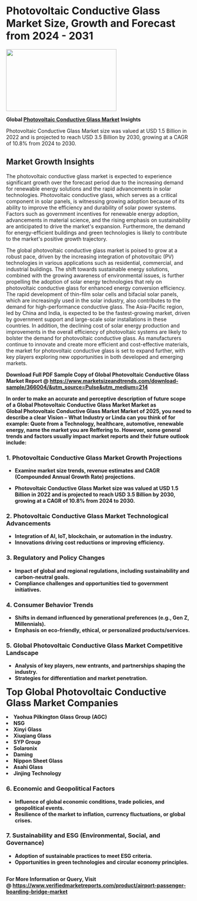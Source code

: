 <H1>Photovoltaic Conductive Glass Market Size, Growth and Forecast from 2024 - 2031</H1><img class="aligncenter size-medium wp-image-584254" src="https://thirdeyenews.in/wp-content/uploads/2024/09/Global-Market-Research-300x168.jpeg" alt="" width="300" height="168" /><p><strong>Global&nbsp;<a href="https://www.marketsizeandtrends.com/download-sample/366004/&amp;utm_source=Pulse&amp;utm_medium=214">Photovoltaic Conductive Glass Market</a> Insights</strong></p><p>Photovoltaic Conductive Glass Market size was valued at USD 1.5 Billion in 2022 and is projected to reach USD 3.5 Billion by 2030, growing at a CAGR of 10.8% from 2024 to 2030.</p><p><h2>Market Growth Insights</h2> <p>The photovoltaic conductive glass market is expected to experience significant growth over the forecast period due to the increasing demand for renewable energy solutions and the rapid advancements in solar technologies. Photovoltaic conductive glass, which serves as a critical component in solar panels, is witnessing growing adoption because of its ability to improve the efficiency and durability of solar power systems. Factors such as government incentives for renewable energy adoption, advancements in material science, and the rising emphasis on sustainability are anticipated to drive the market's expansion. Furthermore, the demand for energy-efficient buildings and green technologies is likely to contribute to the market's positive growth trajectory.</p> <p><strong></strong></p> <p>The global photovoltaic conductive glass market is poised to grow at a robust pace, driven by the increasing integration of photovoltaic (PV) technologies in various applications such as residential, commercial, and industrial buildings. The shift towards sustainable energy solutions, combined with the growing awareness of environmental issues, is further propelling the adoption of solar energy technologies that rely on photovoltaic conductive glass for enhanced energy conversion efficiency. The rapid development of thin-film solar cells and bifacial solar panels, which are increasingly used in the solar industry, also contributes to the demand for high-performance conductive glass. The Asia-Pacific region, led by China and India, is expected to be the fastest-growing market, driven by government support and large-scale solar installations in these countries. In addition, the declining cost of solar energy production and improvements in the overall efficiency of photovoltaic systems are likely to bolster the demand for photovoltaic conductive glass. As manufacturers continue to innovate and create more efficient and cost-effective materials, the market for photovoltaic conductive glass is set to expand further, with key players exploring new opportunities in both developed and emerging markets. <p><strong></p><p><span class=""><strong>Download Full PDF Sample Copy of Global Photovoltaic Conductive Glass Market Report</strong> @ <a href="https://www.marketsizeandtrends.com/download-sample/366004/&amp;utm_source=Pulse&amp;utm_medium=214" target="_blank">https://www.marketsizeandtrends.com/download-sample/366004/&amp;utm_source=Pulse&amp;utm_medium=214</a></span></p><p>In order to make an accurate and perceptive description of future scope of a Global&nbsp;Photovoltaic Conductive Glass Market Market as Global&nbsp;Photovoltaic Conductive Glass Market Market of 2025, you need to describe a clear Vision &ndash; What Industry or Linda can you think of for example: Quote from a Technology, healthcare, automotive, renewable energy, name the market you are Reffering to. However, some general trends and factors usually impact market reports and their future outlook include:</p><h3>1.&nbsp;<strong>Photovoltaic Conductive Glass Market Growth Projections</strong></h3><ul><li>Examine market size trends, revenue estimates and CAGR (Compounded Annual Growth Rate) projections.</li><li><p>Photovoltaic Conductive Glass Market size was valued at USD 1.5 Billion in 2022 and is projected to reach USD 3.5 Billion by 2030, growing at a CAGR of 10.8% from 2024 to 2030.</p></li></ul><h3>2.&nbsp;<strong>Photovoltaic Conductive Glass Market Technological Advancements</strong></h3><ul><li>Integration of AI, IoT, blockchain, or automation in the industry.</li><li>Innovations driving cost reductions or improving efficiency.</li></ul><h3>3.&nbsp;<strong>Regulatory and Policy Changes</strong></h3><ul><li>Impact of global and regional regulations, including sustainability and carbon-neutral goals.</li><li>Compliance challenges and opportunities tied to government initiatives.</li></ul><h3>4.&nbsp;<strong>Consumer Behavior Trends</strong></h3><ul><li>Shifts in demand influenced by generational preferences (e.g., Gen Z, Millennials).</li><li>Emphasis on eco-friendly, ethical, or personalized products/services.</li></ul><h3>5.&nbsp;<strong>Global Photovoltaic Conductive Glass Market Competitive Landscape</strong></h3><ul><li>Analysis of key players, new entrants, and partnerships shaping the industry.</li><li>Strategies for differentiation and market penetration.</li></ul><p data-pm-slice="1 1 []"><span style="color: inherit; font-family: inherit; font-size: 25px;">Top Global Photovoltaic Conductive Glass Market Companies</span></p><div class="" data-test-id=""><p><li>Yaohua Pilkington Glass Group (AGC)</li><li> NSG</li><li> Xinyi Glass</li><li> Xiuqiang Glass</li><li> SYP Group</li><li> Solaronix</li><li> Daming</li><li> Nippon Sheet Glass</li><li> Asahi Glass</li><li> Jinjing Technology</li></p></div><h3>6.&nbsp;<strong>Economic and Geopolitical Factors</strong></h3><ul><li>Influence of global economic conditions, trade policies, and geopolitical events.</li><li>Resilience of the market to inflation, currency fluctuations, or global crises.</li></ul><h3>7.&nbsp;<strong>Sustainability and ESG (Environmental, Social, and Governance)</strong></h3><ul><li>Adoption of sustainable practices to meet ESG criteria.</li><li>Opportunities in green technologies and circular economy principles.</li></ul><h2><strong style="font-size: 14px;">For More Information or Query, Visit @&nbsp;</strong><a style="background-color: #ffffff; font-size: 14px;" href="https://www.marketsizeandtrends.com/report/photovoltaic-conductive-glass-market/" target="_blank">https://www.verifiedmarketreports.com/product/airport-passenger-boarding-bridge-market</a></h2>
